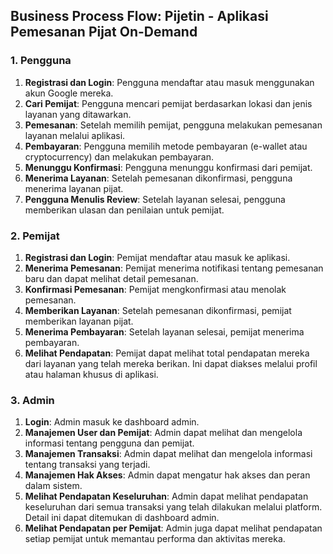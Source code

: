 ## Business Process Flow: Pijetin - Aplikasi Pemesanan Pijat On-Demand

### 1. Pengguna
1. **Registrasi dan Login**: Pengguna mendaftar atau masuk menggunakan akun Google mereka.
2. **Cari Pemijat**: Pengguna mencari pemijat berdasarkan lokasi dan jenis layanan yang ditawarkan.
3. **Pemesanan**: Setelah memilih pemijat, pengguna melakukan pemesanan layanan melalui aplikasi.
4. **Pembayaran**: Pengguna memilih metode pembayaran (e-wallet atau cryptocurrency) dan melakukan pembayaran.
5. **Menunggu Konfirmasi**: Pengguna menunggu konfirmasi dari pemijat.
6. **Menerima Layanan**: Setelah pemesanan dikonfirmasi, pengguna menerima layanan pijat.
7. **Pengguna Menulis Review**: Setelah layanan selesai, pengguna memberikan ulasan dan penilaian untuk pemijat.

### 2. Pemijat
1. **Registrasi dan Login**: Pemijat mendaftar atau masuk ke aplikasi.
2. **Menerima Pemesanan**: Pemijat menerima notifikasi tentang pemesanan baru dan dapat melihat detail pemesanan.
3. **Konfirmasi Pemesanan**: Pemijat mengkonfirmasi atau menolak pemesanan.
4. **Memberikan Layanan**: Setelah pemesanan dikonfirmasi, pemijat memberikan layanan pijat.
5. **Menerima Pembayaran**: Setelah layanan selesai, pemijat menerima pembayaran.
6. **Melihat Pendapatan**: Pemijat dapat melihat total pendapatan mereka dari layanan yang telah mereka berikan. Ini dapat diakses melalui profil atau halaman khusus di aplikasi.

### 3. Admin
1. **Login**: Admin masuk ke dashboard admin.
2. **Manajemen User dan Pemijat**: Admin dapat melihat dan mengelola informasi tentang pengguna dan pemijat.
3. **Manajemen Transaksi**: Admin dapat melihat dan mengelola informasi tentang transaksi yang terjadi.
4. **Manajemen Hak Akses**: Admin dapat mengatur hak akses dan peran dalam sistem.
5. **Melihat Pendapatan Keseluruhan**: Admin dapat melihat pendapatan keseluruhan dari semua transaksi yang telah dilakukan melalui platform. Detail ini dapat ditemukan di dashboard admin.
6. **Melihat Pendapatan per Pemijat**: Admin juga dapat melihat pendapatan setiap pemijat untuk memantau performa dan aktivitas mereka.

